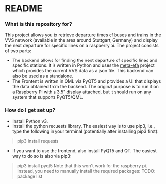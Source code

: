 # README #

### What is this repository for? ###

This project allows you to retrieve departure times of buses and trains in the VVS network (available in the area around Stuttgart, Germany) and display the next departure for specific lines on a raspberry pi. The project consists of two parts:

* The backend allows for finding the next departure of specific lines and specific stations. It is written in Python and uses the [meta-efa](https://github.com/opendata-stuttgart/metaEFA) project which provides the current VVS data as a json file. This backend can also be used as a standalone.
* The Frontent is written in QML via PyQT5 and provides a UI that displays the data obtained from the backend. The original purpose is to run it on a Raspberry Pi with a 3.5" display attached, but it should run on any system that supports PyQT5/QML.

### How do I get set up? ###

* Install Python v3.
* Install the python requests library. The easiest way is to use pip3, i.e., type the following in your terminal (potentially after installing pip3 first):
> pip3 install requests
* If you want to use the frontend, also install PyQT5 and QT. The easiest way to do so is also via pip3:
> pip3 install pyqt5
Note that this won't work for the raspberry pi. Instead, you need to manually install the required packages:
> TODO: package list